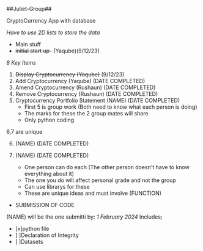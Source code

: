 ##Juliet-Group##

CryptoCurrency App with database

*Have to use 2D lists to store the data*
- Main stuff
- ~~initial start up~~- (Yaqube)(9/12/23)

*8 Key Items*
1. ~~Display Cryptocurrency (Yaqube)~~ (9/12/23)
3. Add Cryptocurrency (Yaqube) (DATE COMPLETED)
4. Amend Cryptocurrency (Rushaun) (DATE COMPLETED)
5. Remove Cryptocurrency (Rushaun) (DATE COMPLETED)
6. Cryptocurrency Portfolio Statement (NAME) (DATE COMPLETED)
    - First 5 is group work (Both need to know what each person is doing)
    - The marks for these the 2 group mates will share
    - Only python coding

6,7 are unique


6. <NAME><IDEA> (NAME) (DATE COMPLETED)
7. <NAME><IDEA> (NAME) (DATE COMPLETED)
   
    - One person can do each (The other person doesn't have to know everything about it)
    - The one you do will affect personal grade and not the group
    - Can use librarys for these
    - These are unique ideas and must involve (FUNCTION)

- SUBMISSION OF CODE

(NAME) will be the one submitti by: *1 February 2024*
Includes;


- [x]python file
- [ ]Declaration of Integrity
- [ ]Datasets





